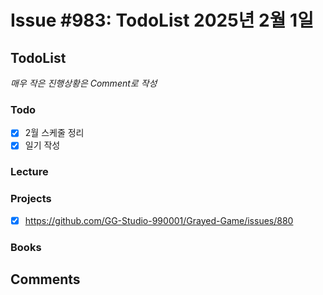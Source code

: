 # Issue #983: TodoList 2025년 2월 1일

## TodoList

*매우 작은 진행상황은 Comment로 작성*

### Todo  

- [x] 2월 스케줄 정리
- [x] 일기 작성

### Lecture

### Projects

- [x] https://github.com/GG-Studio-990001/Grayed-Game/issues/880

### Books


## Comments

